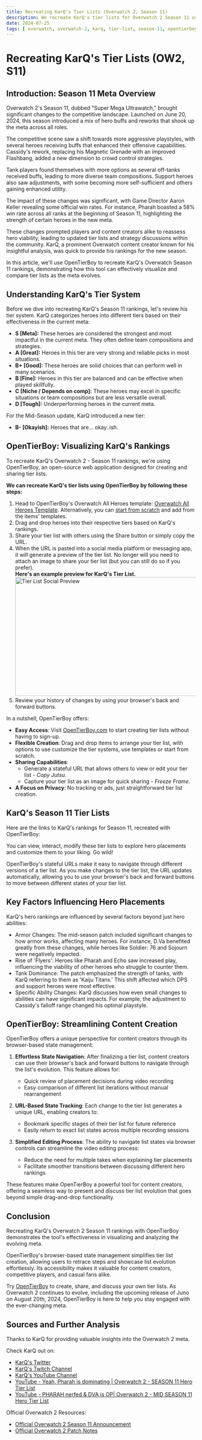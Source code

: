 ```yaml
---
title: Recreating KarQ's Tier Lists (Overwatch 2, Season 11)
description: We recreate KarQ's tier lists for Overwatch 2 Season 11 using OpenTierBoy, showcasing how OpenTierBoy's strengths offer a unique tier list ranking experience.
date: 2024-07-25
tags: [ overwatch, overwatch-2, karq, tier-list, season-11, opentierboy, meta, competitive, tier-maker, heroes, juno ]
---
```


# Recreating KarQ's Tier Lists (OW2, S11)

## Introduction: Season 11 Meta Overview

Overwatch 2's Season 11, dubbed "Super Mega Ultrawatch," brought significant changes to the competitive landscape.
Launched on June 20, 2024, this season introduced a mix of hero buffs and reworks that shook up the meta across all
roles.

The competitive scene saw a shift towards more aggressive playstyles, with several heroes receiving buffs that enhanced
their offensive capabilities. Cassidy's rework, replacing his Magnetic Grenade with an improved Flashbang, added a new
dimension to crowd control strategies.

Tank players found themselves with more options as several off-tanks received buffs, leading to more diverse team
compositions. Support heroes also saw adjustments, with some becoming more self-sufficient and others gaining enhanced
utility.

The impact of these changes was significant, with Game Director Aaron Keller revealing some official win rates. For
instance, Pharah boasted a 58% win rate across all ranks at the beginning of Season 11, highlighting the strength of
certain heroes in the new meta.

These changes prompted players and content creators alike to reassess hero viability, leading to updated tier lists and
strategy discussions within the community. KarQ, a prominent Overwatch content creator known for his insightful
analysis, was quick to provide his rankings for the new season.

In this article, we'll use OpenTierBoy to recreate KarQ's Overwatch Season 11 rankings, demonstrating how this tool can
effectively visualize and compare tier lists as the meta evolves.

## Understanding KarQ's Tier System

Before we dive into recreating KarQ's Season 11 rankings, let's review his tier system. KarQ categorizes heroes into
different tiers based on their effectiveness in the current meta:

- **S [Meta]:** These heroes are considered the strongest and most impactful in the current meta. They often define team
  compositions and strategies.
- **A [Great]:** Heroes in this tier are very strong and reliable picks in most situations.
- **B+ [Good]:** These heroes are solid choices that can perform well in many scenarios.
- **B [Fine]:** Heroes in this tier are balanced and can be effective when played skillfully.
- **C [Niche / Depends on comp]:** These heroes may excel in specific situations or team compositions but are less
  versatile overall.
- **D [Tough]:** Underperforming heroes in the current meta.

For the Mid-Season update, KarQ introduced a new tier:

- **B- [Okayish]:** Heroes that are... okay..ish.

## OpenTierBoy: Visualizing KarQ's Rankings

To recreate KarQ's Overwatch 2 - Season 11 rankings, we're using OpenTierBoy, an open-source web application designed
for creating and sharing tier lists.

**We can recreate KarQ's tier lists using OpenTierBoy by following these steps:**

1. Head to OpenTierBoy's Overwatch All Heroes
   template: [Overwatch All Heroes Template](https://www.opentierboy.com/rank/overwatch/h-all). Alternatively, you
   can [start from scratch](https://www.opentierboy.com/rank) and add from the items' templates.
2. Drag and drop heroes into their respective tiers based on KarQ's rankings.
3. Share your tier list with others using the Share button or simply copy the URL.
4. When the URL is pasted into a social media platform or messaging app, it will generate a preview of the tier list. No
   longer will you need to attach an image to share your tier list (but you can still do so if you
   prefer). <br /> **Here's an example preview for KarQ's Tier
   List.** <img src="/blog/og-karq-s11-mid.webp" width="600" height="315" alt="Tier List Social Preview" />
5. Review your history of changes by using your browser's back and forward buttons.

In a nutshell, OpenTierBoy offers:

- **Easy Access**: Visit [OpenTierBoy.com](https://www.opentierboy.com) to start creating tier lists without having to
  sign-up.
- **Flexible Creation**: Drag and drop items to arrange your tier list, with options to use customize the tier systems,
  use templates or start from scratch.
- **Sharing Capabilities**:
    - Generate a stateful URL that allows others to view or edit your tier list -  _Copy Jutsu_.
    - Capture your tier list as an image for quick sharing - _Freeze Frame_.
- **A Focus on Privacy**: No tracking or ads, just straightforward tier list creation.

## KarQ's Season 11 Tier Lists

Here are the links to KarQ's rankings for Season 11, recreated with OpenTierBoy:
<TierListItem
title="[OW2] KarQ's Rankings for Season 11 - First Patch"
url="https://www.opentierboy.com/rank/overwatch/h-all?state=N4IgLglgpgTgziAXAbVBJ5owLQIDQgB2GAygATICyUYAhgLogFhKojqLsC2tA5lNgD2AN1gB3WmADGAC2xcpMAHRioAIwAOTEFIwBhWnDgQAJgE8QAXzxoMEHvyGiYE6XKiyV6rQV2cAorKCVjbsdg4CIuKSstgaMrRemtp+IAAKCTC0MiG2nPZ8kc6usRAANmVJPjoYAJIVtDDolvTWeZiw2LTaxJwAghQA4jBQkozMrO0FjlEuMXI8AK5VKRiUtIu83W1h+RFO0W64ELwrvqQnPLm73IUHc0diEIRnNZwA6s9wYILEOxy3GbFeZdOAyV6pPpgqDXAHTIqHWJgLIQjAAFSyUlgsPCd1mJTktEIiVUyXO-WJOL2eOBRwA1hBlKTqqkANKMiB04Itf4YSCdNQ9DAAIQA1ENBIITONwJMbvD7gTsGpaJVmasPiMpAzCLwyMLVWUqYCEQ9YqIXurySAAGpQQhgRYjY0K-EglUaVGcA0aSDfGG86lAxFyMqLKRekAAGXDEG5rVCAP5OCMQu9FAAYs8oDKWCgpvs3UcTMISd4NSAACJKG3bRO44NmuQAKwAjpby9aAFKLQh02BkACKiyg9pdhdpsSyXEjACVaDwwMi6wWaSHsCMIHOoM9MiYWIGTYqQTJBKcrW8QLPBLQTKfeOO103sPwO2TL4N7c3mvWg6alVwO6RtQP6ro2SpwAA7AAbJGJCCGUJhYIgZAwY+4EgnAggzheqTwVwahZOh-6YWYOGdpeJBkYBy7EceRw-GokZooIMBqM2ABvMB-L+R5FrEYgmGIkafCYghiDw-YwHR-FyIR54UakwpNLwEBLgGvGupOciqGW76pFGEAAGZQLpzgydp8iCFuuFrNZRE8rxvZSJIUC8KxEAAF5QCYaYgHoFAAHIQLIUBkAA9GQlZQBo9omHAZC-GQUjYRouZynCE7riYRlwJGlaSlwRkQN8Fnrp5jSRgAWo0ZgrvKWXPiqeW2d6hiQL8ZXPgkb4shgAASRKedymmNUqWRgJGPZ9hNXXjaM260LF0mHlp65Yc2cGCM2ghOjxYEkUcgFMopaywFIFirWNILeb1FZVfadVLtsCbtMm2C6AQvRVhQLGbDI6X5g1T5Kh5kYAPJNHAL2Hu9vlfRgGbaHmyCvTc71GX5yOsK09DMGpZQwpwyDg+8ABM9BkKyjSDgA5Al859s8vAJUZrFkCQoxYYQZAAIy82Q2BkFm8BgGQaTzFYQA"
imageSrc="/blog/og-karq-s11-start.webp"
/>

<TierListItem
title="[OW2] KarQ's Rankings for Season 11 - Mid-Season"
url="https://www.opentierboy.com/rank/overwatch/h-all?state=N4IgLglgpgTgziAXAbVBJ5owLQIDQgB2GAygATICyUYAhgLogFhKojqLsC2tA5lNgD2AN1gB3WmADGAC2wATYbQB0YqACMADkxBSMAEWUA1WiAC+eNBgg9+Q0TAnS5UWao3aCezgFFZg80t2a1sBEXFJWWxaQhU1LR1vEABBWPN6CytOSFhonWJOZIoAcRgoSUZmVizuPjCHJyiYWi53BK8MACUWyTBmwJqbOvsI51wIXjbPXVIJngHgziG7cMdIuTEIQinEjAB1LbgwQWJMxdqVhvXouBkdjsLbqAWOC-rRqL64j13OABVmlJYC8QsNVo05OpaJp7jNOAAhaGQI7PM6vZbvNZjCAAGxxsKSAEk8bQYOgzBkgq8cjh1PkMPCANQlQSCeSVcDVc4YkZYppQCAEroCwgyUnyFho0GXD6Q2j4+LTJJ7MpSADWW14ZEReJBS1CvIh2C4UhgQs4AGFaHA4BB5ABPPVvQ3XLgC80gajkqnSzFGzRij0ABTFzRkTp54Ou6hgk0VvxA8LJvAgYDAqJ9+rBVzGGrN8YeIAA0hAyWqAlKszK+XIcQBXKQegAyDYgFcpNRpuHwRAZFAAYlsoByWChBgao2MAFYAR22BbhIAAUnXCGrYGQAIp1qBQU6Z52TqJwQStBdJEinmOmSuHnPH+1nn6FkiPt1fCMT+9yY7qD1-QQYHUKcADeYH3cds1lbBRHnZ9FyMPcwDrMpPygmtsDEeQxA9A55EEMQeHXGA0OrI0uEEQVzwwShKP6Clby7eR6QRbAKAAeTVWh7QgW4Ry5dEv2g+QADM4A9fRWS4ETeMlA9I2-bAAC9SQ9AAtUl7RveShIwtRvnaRcmwgESoH0hxSL9a4lL3dS9y0tMbw7c5VykSQoF4QCIBs5iCAKEALQoAA5CBZCgMgAHoyH0KBND3eQ4DIE4yCkU9NH4sduV08jaDrD1KFy3htMgsjrhkQQ43gpJOkEWh5HK3hLJdMYoXE6iEWtSATiao85H4ODDKSYo9ynb0SqssYxQGpUMAACRiJSKx09CjTKAyZs4TpyjikjbwU6C4AAdgANg9S8cXkLBEDIE6esUt18yqmjYCkR0GIPLs9D8gwKAAuteBkDK2EElbri8j12LJOBiqy0GxmaMAPRXNcEbug7BCnM6McEFDTmc6ksGwESWJAHRR2QDJ6GYVMcWeThkHYvYACZ6DIItSU3AByRLujXTVEpEwCyBIcoT0IMgAEYJbINiyEoO1sBF61urMIA"
imageSrc="/blog/og-karq-s11-mid.webp"
/>

You can view, interact, modify these tier lists to explore hero placements and customize them to your liking. Go wild!

OpenTierBoy's stateful URLs make it easy to navigate through different versions of a tier list. As you make changes to
the tier list, the URL updates automatically, allowing you to use your browser's back and forward buttons to move
between different states of your tier list.

## Key Factors Influencing Hero Placements

KarQ's hero rankings are influenced by several factors beyond just hero abilities:

- Armor Changes: The mid-season patch included significant changes to how armor works, affecting many heroes. For
  instance, D.Va benefited greatly from these changes, while heroes like Soldier: 76 and Sojourn were negatively
  impacted.
- Rise of 'Flyers': Heroes like Pharah and Echo saw increased play, influencing the viability of other heroes who
  struggle to counter them.
- Tank Dominance: The patch emphasized the strength of tanks, with KarQ referring to them as 'Kaiju Titans.' This shift
  affected which DPS and support heroes were most effective.
- Specific Ability Changes: KarQ discusses how even small changes to abilities can have significant impacts. For
  example, the adjustment to Cassidy's falloff range changed his optimal playstyle.

## OpenTierBoy: Streamlining Content Creation

OpenTierBoy offers a unique perspective for content creators through its browser-based state management:

1. **Effortless State Navigation**: After finalizing a tier list, content creators can use their browser's back and
   forward buttons to navigate through the list's evolution. This feature allows for:
    - Quick review of placement decisions during video recording
    - Easy comparison of different list iterations without manual rearrangement

2. **URL-Based State Tracking**: Each change to the tier list generates a unique URL, enabling creators to:
    - Bookmark specific stages of their tier list for future reference
    - Easily return to exact list states across multiple recording sessions

3. **Simplified Editing Process**: The ability to navigate list states via browser controls can streamline the video
   editing process:
    - Reduce the need for multiple takes when explaining tier placements
    - Facilitate smoother transitions between discussing different hero rankings

These features make OpenTierBoy a powerful tool for content creators, offering a seamless way to present and discuss
tier list evolution that goes beyond simple drag-and-drop functionality.

## Conclusion

Recreating KarQ's Overwatch 2 Season 11 rankings with OpenTierBoy demonstrates the tool's effectiveness in visualizing
and analyzing the evolving meta.

OpenTierBoy's browser-based state management simplifies tier list creation, allowing users to retrace steps and showcase
list evolution effortlessly. Its accessibility makes it valuable for content creators, competitive players, and casual
fans alike.

Try [OpenTierBoy](https://www.opentierboy.com) to create, share, and discuss your own tier lists. As Overwatch 2
continues to evolve, including the upcoming release of Juno on August 20th, 2024, OpenTierBoy is here to help you stay
engaged with the ever-changing meta.

## Sources and Further Analysis

Thanks to KarQ for providing valuable insights into the Overwatch 2 meta.

Check KarQ out on:

- [KarQ's Twitter](https://twitter.com/KarQGames)
- [KarQ's Twitch Channel](https://www.twitch.tv/KarQ)
- [KarQ's YouTube Channel](https://www.youtube.com/@KarQ)
- [YouTube - Yeah, Pharah is dominating | Overwatch 2 - SEASON 11 Hero Tier List](https://www.youtube.com/watch?v=-GPw5Ntwkt8)
- [YouTube - PHARAH nerfed & DVA is OP| Overwatch 2 - MID SEASON 11 Hero Tier List](https://www.youtube.com/watch?v=iZ5mBDcZ5AY)

Official Overwatch 2 Resources:

- [Official Overwatch 2 Season 11 Announcement](https://overwatch.blizzard.com/en-us/news/24104272/when-the-forces-of-evil-rise-season-11-super-mega-ultrawatch-is-here/)
- [Official Overwatch 2 Patch Notes](https://overwatch.blizzard.com/en-us/news/patch-notes/)
